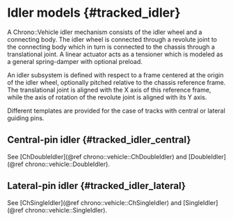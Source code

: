 Idler models {#tracked_idler}
=============================

A Chrono::Vehicle idler mechanism consists of the idler wheel and a connecting body.  The idler wheel is connected through a revolute joint to the connecting body which in turn is connected to the chassis through a translational joint. A linear actuator acts as a tensioner which is modeled as a general spring-damper with optional preload.

An idler subsystem is defined with respect to a frame centered at the origin of the idler wheel, optionally pitched relative to the chassis reference frame. The translational joint is aligned with the X axis of this reference frame, while the axis of rotation of the revolute joint is aligned with its Y axis.

Different templates are provided for the case of tracks with central or lateral guiding pins.


## Central-pin idler {#tracked_idler_central}

See [ChDoubleIdler](@ref chrono::vehicle::ChDoubleIdler) and [DoubleIdler](@ref chrono::vehicle::DoubleIdler).


## Lateral-pin idler {#tracked_idler_lateral}

See [ChSingleIdler](@ref chrono::vehicle::ChSingleIdler) and [SingleIdler](@ref chrono::vehicle::SingleIdler).

